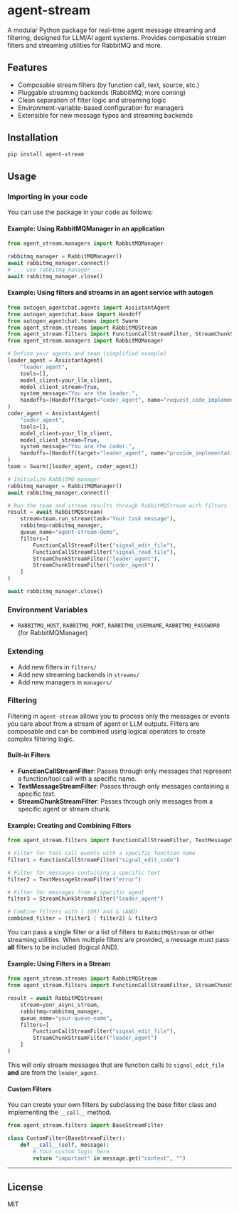 # agent-stream

A modular Python package for real-time agent message streaming and filtering, designed for LLM/AI agent systems. Provides composable stream filters and streaming utilities for RabbitMQ and more.

## Features
- Composable stream filters (by function call, text, source, etc.)
- Pluggable streaming backends (RabbitMQ, more coming)
- Clean separation of filter logic and streaming logic
- Environment-variable-based configuration for managers
- Extensible for new message types and streaming backends

## Installation

```bash
pip install agent-stream
```

## Usage

### Importing in your code

You can use the package in your code as follows:

#### Example: Using RabbitMQManager in an application

```python
from agent_stream.managers import RabbitMQManager

rabbitmq_manager = RabbitMQManager()
await rabbitmq_manager.connect()
# ... use rabbitmq_manager ...
await rabbitmq_manager.close()
```

#### Example: Using filters and streams in an agent service with autogen

```python
from autogen_agentchat.agents import AssistantAgent
from autogen_agentchat.base import Handoff
from autogen_agentchat.teams import Swarm
from agent_stream.streams import RabbitMQStream
from agent_stream.filters import FunctionCallStreamFilter, StreamChunkStreamFilter
from agent_stream.managers import RabbitMQManager

# Define your agents and team (simplified example)
leader_agent = AssistantAgent(
    "leader_agent",
    tools=[],
    model_client=your_llm_client,
    model_client_stream=True,
    system_message="You are the leader.",
    handoffs=[Handoff(target="coder_agent", name="request_code_implementation")]
)
coder_agent = AssistantAgent(
    "coder_agent",
    tools=[],
    model_client=your_llm_client,
    model_client_stream=True,
    system_message="You are the coder.",
    handoffs=[Handoff(target="leader_agent", name="provide_implementation")]
)
team = Swarm([leader_agent, coder_agent])

# Initialize RabbitMQ manager
rabbitmq_manager = RabbitMQManager()
await rabbitmq_manager.connect()

# Run the team and stream results through RabbitMQStream with filters
result = await RabbitMQStream(
    stream=team.run_stream(task="Your task message"),
    rabbitmq=rabbitmq_manager,
    queue_name="agent-stream-demo",
    filters=[
        FunctionCallStreamFilter("signal_edit_file"),
        FunctionCallStreamFilter("signal_read_file"),
        StreamChunkStreamFilter("leader_agent"),
        StreamChunkStreamFilter("coder_agent")
    ]
)

await rabbitmq_manager.close()
```

### Environment Variables
- `RABBITMQ_HOST`, `RABBITMQ_PORT`, `RABBITMQ_USERNAME`, `RABBITMQ_PASSWORD` (for RabbitMQManager)

### Extending
- Add new filters in `filters/`
- Add new streaming backends in `streams/`
- Add new managers in `managers/`

### Filtering

Filtering in `agent-stream` allows you to process only the messages or events you care about from a stream of agent or LLM outputs. Filters are composable and can be combined using logical operators to create complex filtering logic.

#### Built-in Filters

- **FunctionCallStreamFilter**: Passes through only messages that represent a function/tool call with a specific name.
- **TextMessageStreamFilter**: Passes through only messages containing a specific text.
- **StreamChunkStreamFilter**: Passes through only messages from a specific agent or stream chunk.

#### Example: Creating and Combining Filters

```python
from agent_stream.filters import FunctionCallStreamFilter, TextMessageStreamFilter, StreamChunkStreamFilter

# Filter for tool call events with a specific function name
filter1 = FunctionCallStreamFilter("signal_edit_code")

# Filter for messages containing a specific text
filter2 = TextMessageStreamFilter("error")

# Filter for messages from a specific agent
filter3 = StreamChunkStreamFilter("leader_agent")

# Combine filters with | (OR) and & (AND)
combined_filter = (filter1 | filter2) & filter3
```

You can pass a single filter or a list of filters to `RabbitMQStream` or other streaming utilities. When multiple filters are provided, a message must pass **all** filters to be included (logical AND).

#### Example: Using Filters in a Stream

```python
from agent_stream.streams import RabbitMQStream
from agent_stream.filters import FunctionCallStreamFilter, StreamChunkStreamFilter

result = await RabbitMQStream(
    stream=your_async_stream,
    rabbitmq=rabbitmq_manager,
    queue_name="your-queue-name",
    filters=[
        FunctionCallStreamFilter("signal_edit_file"),
        StreamChunkStreamFilter("leader_agent")
    ]
)
```

This will only stream messages that are function calls to `signal_edit_file` **and** are from the `leader_agent`.

#### Custom Filters

You can create your own filters by subclassing the base filter class and implementing the `__call__` method.

```python
from agent_stream.filters import BaseStreamFilter

class CustomFilter(BaseStreamFilter):
    def __call__(self, message):
        # Your custom logic here
        return "important" in message.get("content", "")
```

---

## License
MIT

